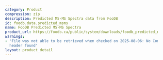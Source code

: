 ```yaml
---
category: Product
compression: zip
description: Predicted MS-MS Spectra data from FooDB
id: foodb.data.predicted_msms
name: FooDB Predicted MS-MS Spectra
product_url: https://foodb.ca/public/system/downloads/foodb_predicted_msms_spectra.zip
warnings:
- 'File was not able to be retrieved when checked on 2025-08-06: No Content-Length
  header found'
layout: product_detail
---
```

